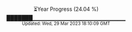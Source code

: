 <p align="center">
⏳Year Progress (24.04 %) <br>
███████▁▁▁▁▁▁▁▁▁▁▁▁▁▁▁▁▁▁▁▁▁▁▁ <br>
<sub>Updated: Wed, 29 Mar 2023 18:10:09 GMT</sub>
</p>

